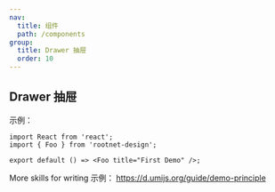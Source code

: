 ```yaml
---
nav:
  title: 组件
  path: /components
group:
  title: Drawer 抽屉
  order: 10
---
```


## Drawer 抽屉

示例：

```tsx
import React from 'react';
import { Foo } from 'rootnet-design';

export default () => <Foo title="First Demo" />;
```

More skills for writing 示例： https://d.umijs.org/guide/demo-principle
